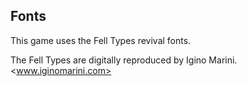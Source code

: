 ## Fonts

This game uses the Fell Types revival fonts.

The Fell Types are digitally reproduced by Igino Marini. <www.iginomarini.com>

